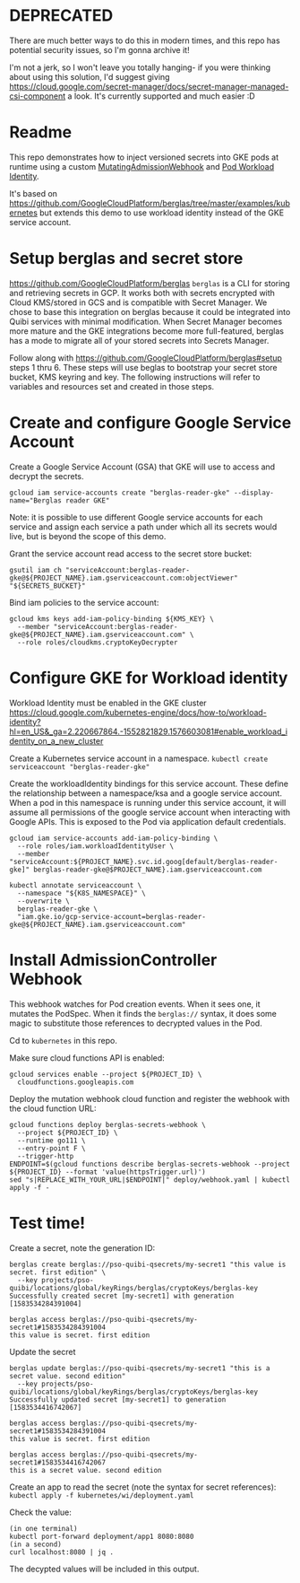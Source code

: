 # DEPRECATED

There are much better ways to do this in modern times, and this repo has potential security issues, so I'm gonna archive it!

I'm not a jerk, so I won't leave you totally hanging- if you were thinking about using this solution, I'd suggest 
giving https://cloud.google.com/secret-manager/docs/secret-manager-managed-csi-component a look. It's currently supported and much easier :D 

# Readme

This repo demonstrates how to inject versioned secrets into GKE pods at runtime using a custom [MutatingAdmissionWebhook](https://kubernetes.io/docs/reference/access-authn-authz/admission-controllers/#what-are-they) and [Pod Workload Identity](https://cloud.google.com/kubernetes-engine/docs/how-to/workload-identity).

It's based on https://github.com/GoogleCloudPlatform/berglas/tree/master/examples/kubernetes but extends this demo to use workload identity instead of the GKE service account.

# Setup berglas and secret store

https://github.com/GoogleCloudPlatform/berglas
`berglas` is a CLI for storing and retrieving secrets in GCP. It works both with secrets encrypted with Cloud KMS/stored in GCS and is compatible with Secret Manager.
We chose to base this integration on berglas because it could be integrated into Quibi services with minimal modification. When Secret Manager becomes more mature and the GKE
integrations become more full-featured, berglas has a mode to migrate all of your stored secrets into Secrets Manager.

Follow along with https://github.com/GoogleCloudPlatform/berglas#setup steps 1 thru 6.
These steps will use beglas to bootstrap your secret store bucket, KMS keyring and key.
The following instructions will refer to variables and resources set and created in those steps.

# Create and configure Google Service Account
Create a Google Service Account (GSA) that GKE will use to access and decrypt the secrets.

`gcloud iam service-accounts create "berglas-reader-gke" --display-name="Berglas reader GKE"`

Note: it is possible to use different Google service accounts for each service and assign each service a path under which all its secrets would live, but is beyond the scope of this demo.

Grant the service account read access to the secret store bucket:

`gsutil iam ch "serviceAccount:berglas-reader-gke@${PROJECT_NAME}.iam.gserviceaccount.com:objectViewer" "${SECRETS_BUCKET}"`

Bind iam policies to the service account:

```
gcloud kms keys add-iam-policy-binding ${KMS_KEY} \
  --member "serviceAccount:berglas-reader-gke@${PROJECT_NAME}.iam.gserviceaccount.com" \
  --role roles/cloudkms.cryptoKeyDecrypter
```

# Configure GKE for Workload identity
Workload Identity must be enabled in the GKE cluster https://cloud.google.com/kubernetes-engine/docs/how-to/workload-identity?hl=en_US&_ga=2.220667864.-1552821829.1576603081#enable_workload_identity_on_a_new_cluster


Create a Kubernetes service account in a namespace.
`kubectl create serviceaccount "berglas-reader-gke"`

Create the workloadIdentity bindings for this service account. These define the relationship between a namespace/ksa and a google service account.
When a pod in this namespace is running under this service account, it will assume all permissions of the google service account when interacting with
Google APIs. This is exposed to the Pod via application default credentials.

```
gcloud iam service-accounts add-iam-policy-binding \
  --role roles/iam.workloadIdentityUser \
  --member "serviceAccount:${PROJECT_NAME}.svc.id.goog[default/berglas-reader-gke]" berglas-reader-gke@$PROJECT_NAME}.iam.gserviceaccount.com

kubectl annotate serviceaccount \
  --namespace "${K8S_NAMESPACE}" \
  --overwrite \
  berglas-reader-gke \
  "iam.gke.io/gcp-service-account=berglas-reader-gke@${PROJECT_NAME}.iam.gserviceaccount.com"
```

# Install AdmissionController Webhook
This webhook watches for Pod creation events. When it sees one, it mutates the PodSpec. When it finds the `berglas://` syntax, it
does some magic to substitute those references to decrypted values in the Pod.

Cd to `kubernetes` in this repo.

Make sure cloud functions API is enabled:
```
gcloud services enable --project ${PROJECT_ID} \
  cloudfunctions.googleapis.com
```

Deploy the mutation webhook cloud function and register the webhook with the cloud function URL:
```
gcloud functions deploy berglas-secrets-webhook \
  --project ${PROJECT_ID} \
  --runtime go111 \
  --entry-point F \
  --trigger-http
ENDPOINT=$(gcloud functions describe berglas-secrets-webhook --project ${PROJECT_ID} --format 'value(httpsTrigger.url)')
sed "s|REPLACE_WITH_YOUR_URL|$ENDPOINT|" deploy/webhook.yaml | kubectl apply -f -
```


# Test time!

Create a secret, note the generation ID:
```
berglas create berglas://pso-quibi-qsecrets/my-secret1 "this value is secret. first edition" \
  --key projects/pso-quibi/locations/global/keyRings/berglas/cryptoKeys/berglas-key
Successfully created secret [my-secret1] with generation [1583534284391004]

berglas access berglas://pso-quibi-qsecrets/my-secret1#1583534284391004
this value is secret. first edition
```

Update the secret
```
berglas update berglas://pso-quibi-qsecrets/my-secret1 "this is a secret value. second edition"
  --key projects/pso-quibi/locations/global/keyRings/berglas/cryptoKeys/berglas-key
Successfully updated secret [my-secret1] to generation [1583534416742067]

berglas access berglas://pso-quibi-qsecrets/my-secret1#1583534284391004
this value is secret. first edition

berglas access berglas://pso-quibi-qsecrets/my-secret1#1583534416742067
this is a secret value. second edition
```

Create an app to read the secret (note the syntax for secret references):
`kubectl apply -f kubernetes/wi/deployment.yaml`

Check the value:
```
(in one terminal)
kubectl port-forward deployment/app1 8080:8080
(in a second)
curl localhost:8080 | jq .
```
The decypted values will be included in this output.
